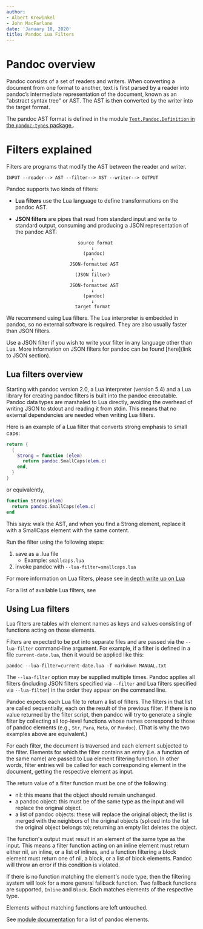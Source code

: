 ```yaml
---
author:
- Albert Krewinkel
- John MacFarlane
date: 'January 10, 2020'
title: Pandoc Lua Filters
---
```

<!-- introductory guide, explain what filters are and how to run Lua filters -->
# Pandoc overview

<!-- assumes reader already knows what pandoc is/does -->
Pandoc consists of a set of readers and writers. When converting a
document from one format to another, text is first parsed by a
reader into pandoc’s intermediate representation of the document,
known as an "abstract syntax tree" or AST. The AST is then
converted by the writer into the target format. <!-- rewrite this paragraph, link to more information about AST -->

The pandoc AST format is defined in the module
[`Text.Pandoc.Definition` in the `pandoc-types` package
](https://hackage.haskell.org/package/pandoc-types/docs/Text-Pandoc-Definition.html).

# Filters explained

Filters are programs that modify the AST between the reader
and writer.

    INPUT --reader--> AST --filter--> AST --writer--> OUTPUT

Pandoc supports two kinds of filters:

- **Lua filters** use the Lua language to define transformations
  on the pandoc AST. 

- **JSON filters** are pipes that read from standard input and
  write to standard output, consuming and producing a JSON
  representation of the pandoc AST:

                             source format
                                  ↓
                               (pandoc)
                                  ↓
                          JSON-formatted AST
                                  ↓
                            (JSON filter)
                                  ↓
                          JSON-formatted AST
                                  ↓
                               (pandoc)
                                  ↓
                            target format

We recommend using Lua filters. The Lua interpreter is embedded in
pandoc, so no external software is required.  They are also
usually faster than JSON filters.  

Use a JSON filter if you wish to write your filter in any language
other than Lua. More information on JSON filters for pandoc can be
found [here](link to JSON section).

## Lua filters overview

Starting with pandoc version 2.0, a Lua interpreter (version 5.4)
and a Lua library for creating pandoc filters is built into the
pandoc executable. Pandoc data types are marshaled to Lua
directly, avoiding the overhead of writing JSON to stdout and
reading it from stdin. This means that no external dependencies
are needed when writing Lua filters. 

Here is an example of a Lua filter that converts strong emphasis
to small caps:

``` lua
return {
  {
    Strong = function (elem)
      return pandoc.SmallCaps(elem.c)
    end,
  }
}
```

or equivalently,

``` lua
function Strong(elem)
  return pandoc.SmallCaps(elem.c)
end
```

This says: walk the AST, and when you find a Strong element,
replace it with a SmallCaps element with the same content.
<!-- what is walking the AST?
"This tells the X to walk the AST..."? -->

Run the filter using the following steps:
1. save as a .lua file
   *  Example: `smallcaps.lua`
2. invoke pandoc with `--lua-filter=smallcaps.lua`

<!-- add more examples, link to tutorial? -->
 For more information on Lua filters, please see [in depth write up on Lua](Lua-advanced.md)

For a list of available Lua filters, see

## Using Lua filters

Lua filters are tables with element names as keys and values
consisting of functions acting on those elements.

Filters are expected to be put into separate files and are passed
via the `--lua-filter` command-line argument. For example, if a
filter is defined in a file `current-date.lua`, then it would be
applied like this:

    pandoc --lua-filter=current-date.lua -f markdown MANUAL.txt

The `--lua-filter` option may be supplied multiple times. Pandoc
applies all filters (including JSON filters specified via
`--filter` and Lua filters specified via `--lua-filter`) in the
order they appear on the command line.

Pandoc expects each Lua file to return a list of filters. The
filters in that list are called sequentially, each on the result
of the previous filter. If there is no value returned by the
filter script, then pandoc will try to generate a single filter by
collecting all top-level functions whose names correspond to those
of pandoc elements (e.g., `Str`, `Para`, `Meta`, or `Pandoc`).
(That is why the two examples above are equivalent.)

For each filter, the document is traversed and each element
subjected to the filter. Elements for which the filter contains an
entry (i.e. a function of the same name) are passed to Lua element
filtering function. In other words, filter entries will be called
for each corresponding element in the document, getting the
respective element as input.

The return value of a filter function must be one of the
following:

-   nil: this means that the object should remain unchanged.
-   a pandoc object: this must be of the same type as the input
    and will replace the original object.
-   a list of pandoc objects: these will replace the original
    object; the list is merged with the neighbors of the original
    objects (spliced into the list the original object belongs
    to); returning an empty list deletes the object.

The function's output must result in an element of the same type
as the input. This means a filter function acting on an inline
element must return either nil, an inline, or a list of inlines,
and a function filtering a block element must return one of nil, a
block, or a list of block elements. Pandoc will throw an error if
this condition is violated.

If there is no function matching the element's node type, then the
filtering system will look for a more general fallback function.
Two fallback functions are supported, `Inline` and `Block`. Each
matches elements of the respective type.

Elements without matching functions are left untouched.

See [module documentation](#module-pandoc) for a list of pandoc
elements.

